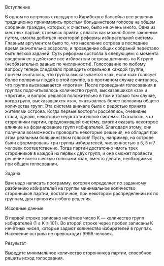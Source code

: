 Вступление

В одном из островных государств Карибского бассейна все решения традиционно принимались простым большинством голосов на общем собрании граждан, которых, к счастью, было не очень много. Одна из местных партий, стремясь прийти к власти как можно более законным путем, смогла добиться некоторой реформы избирательной системы. Главным аргументом было то, что население острова в последнее время значительно возросло, и проведение общих собраний перестало быть легкой задачей.
Суть реформы состояла в следующем: с момента введения ее в действие все избиратели острова делились на K групп (необязательно равных по численности). Голосование по любому вопросу теперь следовало проводить отдельно в каждой группе, причем считалось, что группа высказывается «за», если «за» голосует более половины людей в этой группе, а в противном случае считалось, что группа высказывается «против». После проведения голосования в группах подсчитывалось количество групп, высказавшихся «за» и «против», и вопрос решался положительно в том и только том случае, когда групп, высказавшихся «за», оказывалось более половины общего количества групп.
Эта система вначале была с радостью принята жителями острова. Когда первые восторги рассеялись, очевидны стали, однако, некоторые недостатки новой системы. Оказалось, что сторонники партии, предложившей систему, смогли оказать некоторое влияние на формирование групп избирателей. Благодаря этому, они получили возможность проводить некоторые решения, не обладая при этом реальным большинством голосов!
Пусть, например, на острове были сформированы три группы избирателей, численностью в 5, 5 и 7 человек соответственно. Тогда партии достаточно иметь трех сторонников в каждой из первых двух групп, и она сможет провести решение всего шестью голосами «за», вместо девяти, необходимых при общем голосовании.

Задача

Вам надо написать программу, которая определяет по заданному разбиению избирателей на группы минимальное количество сторонников партии, достаточное, при некотором распределении их по группам, для принятия любого решения.

Исходные данные

В первой строке записано нечётное число K — количество групп избирателей (1 ≤ K ≤ 101). Во второй строке через пробел записаны K нечётных чисел, которые задают количество избирателей в группах. Население острова не превосходит 9999 человек.

Результат

Выведите минимальное количество сторонников партии, способное решить исход голосования.

